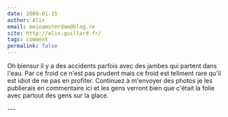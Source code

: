 ```yaml
---
date: 2009-01-15
author: Alix
email: meinamsterdam@blog.re
site: http://alix.guillard.fr/
tags: comment
permalink: false
---
```


<p>
Oh biensur il y a des accidents parfois avec des jambes qui partent dans l'eau. Par ce froid ce n'est pas prudent mais ce froid est tellment rare qu'il est idiot de ne pas en profiter. Continuez à m'envoyer des photos je les publierais en commentaire ici et les gens verront bien que c'était la folie avec partout des gens sur la glace.
</p>
---
